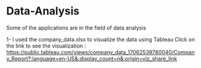 # Data-Analysis
Some of the applications are in the field of data analysis

1- I used the company_data.xlsx to visualize the data using Tableau
Click on the link to see the visualization : https://public.tableau.com/views/company_data_17062539780040/Company_Report?:language=en-US&:display_count=n&:origin=viz_share_link
